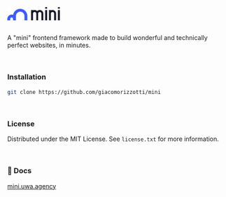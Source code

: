 
<img src="img/brand/mini_logo.svg" style="display: block; width: 120px; height: auto;"/>
<br/>

A "mini" frontend framework made to build wonderful and technically perfect websites, in minutes.

<br/>

### Installation

```sh
git clone https://github.com/giacomorizzotti/mini
```

<br/>

<!-- LICENSE -->
### License

Distributed under the MIT License. See `license.txt` for more information.

<br/>

<!-- DOCUMENTATION -->
### 🧻 Docs

[mini.uwa.agency](https://mini.uwa.agency)


<br/><br/>

